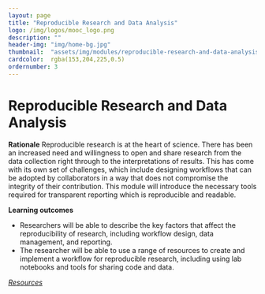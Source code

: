 ```yaml
---
layout: page
title: "Reproducible Research and Data Analysis"
logo: /img/logos/mooc_logo.png
description: ""
header-img: "img/home-bg.jpg"
thumbnail:  "assets/img/modules/reproducible-research-and-data-analysis.png"
cardcolor:  rgba(153,204,225,0.5)
ordernumber: 3
---
```


# Reproducible Research and Data Analysis
**Rationale**
Reproducible research is at the heart of science. There has been an increased need and willingness to open and share research from the data collection right through to the interpretations of results. This has come with its
own set of challenges, which include designing workflows that can be adopted by collaborators in a way that does not compromise the integrity of their contribution. This module will introduce the necessary tools required for transparent reporting which is reproducible and readable.

**Learning outcomes**
* Researchers will be able to describe the key factors that affect the reproducibility of research, including workflow design, data management, and reporting.
* The researcher will be able to use a range of resources to create and implement a workflow for reproducible research, including using lab notebooks and tools for sharing code and data.

[_Resources_](http://opensciencemooc.eu/resources/#three)
